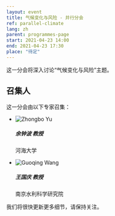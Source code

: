 ```yaml
---
layout: event
title: 气候变化与风险 - 并行分会
ref: parallel-climate
lang: zh
parent: programmes-page
start: 2021-04-23 14:00
end: 2021-04-23 17:30
place: "待定"
---
```

这一分会将深入讨论“气候变化与风险”主题。

## 召集人

这一分会由以下专家召集：

<ul class="people-list p-0">
  <li class="media my-2">
    <img src="https://cdn.jsdelivr.net/gh/estds/estds2020/assets/img/avatars/avatar-zhongbo-yu.jpg" class="people-avatar rounded-circle mr-3" alt="Zhongbo Yu">
    <div class="media-body">
      <h5 class="mt-0"><strong>余钟波</strong> 教授</h5>
      <p class="text-secondary">河海大学</p>
    </div>
  </li>
  <li class="media my-2">
    <img src="https://cdn.jsdelivr.net/gh/estds/estds2020/assets/img/avatars/avatar-guoqin-wang.jpg" class="people-avatar rounded-circle mr-3" alt="Guoqing Wang">
    <div class="media-body">
      <h5 class="mt-0"><b>王国庆</b> 教授</h5>
      <p class="text-secondary">南京水利科学研究院</p>
    </div>
  </li>
</ul>

我们将很快更新更多细节，请保持关注。



